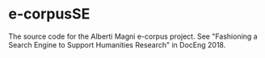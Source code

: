 # e-corpusSE
The source code for the Alberti Magni e-corpus project. See "Fashioning a Search Engine to Support Humanities Research" in DocEng 2018.

